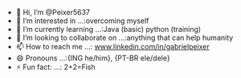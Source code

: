 - 👋 Hi, I’m @Peixer5637
- 👀 I’m interested in ...:overcoming myself
- 🌱 I’m currently learning ...:Java (basic) python (training)
- 💞️ I’m looking to collaborate on ...:anything that can help humanity
- 📫 How to reach me ...: www.linkedin.com/in/gabrielpeixer
- 😄 Pronouns ...:{ING he/him}, {PT-BR ele/dele}
- ⚡ Fun fact: ...: 2+2=Fish
<!---
Peixer5637/Peixer5637 is a ✨ special ✨ repository because its `README.md` (this file) appears on your GitHub profile.
You can click the Preview link to take a look at your changes.
--->
